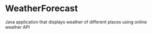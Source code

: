 # WeatherForecast
Java application that displays weather of different places using online weather API
